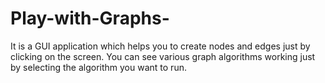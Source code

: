 # Play-with-Graphs-
It is a GUI application which helps you to create nodes and edges just by clicking on the screen. You can see various graph algorithms working just by selecting the algorithm you want to run.
